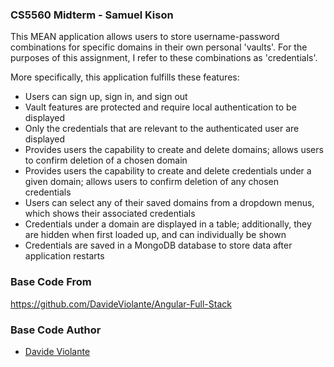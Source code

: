 ### CS5560 Midterm - Samuel Kison
This MEAN application allows users to store username-password combinations for specific domains in their own personal 'vaults'. For the purposes of this assignment, I refer to these combinations as 'credentials'.

More specifically, this application fulfills these features:
* Users can sign up, sign in, and sign out
* Vault features are protected and require local authentication to be displayed
* Only the credentials that are relevant to the authenticated user are displayed
* Provides users the capability to create and delete domains; allows users to confirm deletion of a chosen domain
* Provides users the capability to create and delete credentials under a given domain; allows users to confirm deletion of any chosen credentials
* Users can select any of their saved domains from a dropdown menus, which shows their associated credentials
* Credentials under a domain are displayed in a table; additionally, they are hidden when first loaded up, and can individually be shown
* Credentials are saved in a MongoDB database to store data after application restarts

### Base Code From
https://github.com/DavideViolante/Angular-Full-Stack
### Base Code Author
* [Davide Violante](https://github.com/DavideViolante)
